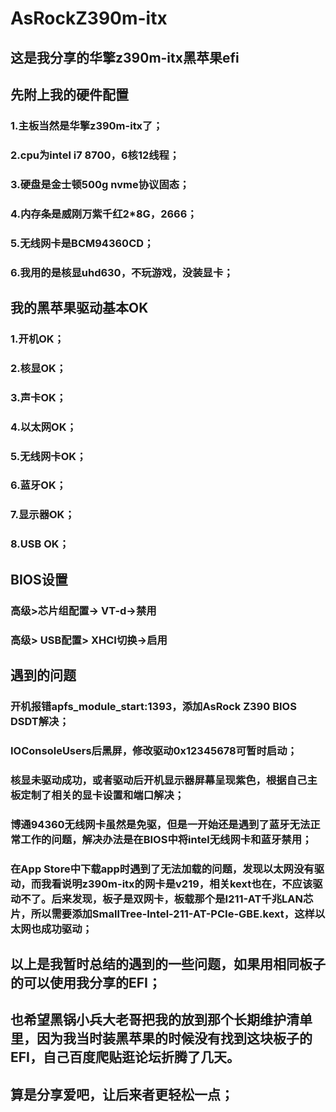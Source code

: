 # AsRockZ390m-itx

## 这是我分享的华擎z390m-itx黑苹果efi

## 先附上我的硬件配置
### 1.主板当然是华擎z390m-itx了；
### 2.cpu为intel i7 8700，6核12线程；
### 3.硬盘是金士顿500g nvme协议固态；
### 4.内存条是威刚万紫千红2*8G，2666；
### 5.无线网卡是BCM94360CD；
### 6.我用的是核显uhd630，不玩游戏，没装显卡；

## 我的黑苹果驱动基本OK
### 1.开机OK；
### 2.核显OK；
### 3.声卡OK；
### 4.以太网OK；
### 5.无线网卡OK；
### 6.蓝牙OK；
### 7.显示器OK；
### 8.USB OK；

## BIOS设置
### 高级>芯片组配置-> VT-d->禁用
### 高级> USB配置> XHCI切换->启用

## 遇到的问题
### 开机报错apfs_module_start:1393，添加AsRock Z390 BIOS DSDT解决；
### IOConsoleUsers后黑屏，修改驱动0x12345678可暂时启动；
### 核显未驱动成功，或者驱动后开机显示器屏幕呈现紫色，根据自己主板定制了相关的显卡设置和端口解决；
### 博通94360无线网卡虽然是免驱，但是一开始还是遇到了蓝牙无法正常工作的问题，解决办法是在BIOS中将intel无线网卡和蓝牙禁用；
### 在App Store中下载app时遇到了无法加载的问题，发现以太网没有驱动，而我看说明z390m-itx的网卡是v219，相关kext也在，不应该驱动不了。后来发现，板子是双网卡，板载那个是I211-AT千兆LAN芯片，所以需要添加SmallTree-Intel-211-AT-PCIe-GBE.kext，这样以太网也成功驱动；

## 以上是我暂时总结的遇到的一些问题，如果用相同板子的可以使用我分享的EFI；
## 也希望黑锅小兵大老哥把我的放到那个长期维护清单里，因为我当时装黑苹果的时候没有找到这块板子的EFI，自己百度爬贴逛论坛折腾了几天。
## 算是分享爱吧，让后来者更轻松一点；
